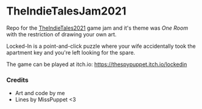 # TheIndieTalesJam2021
Repo for the [TheIndieTales2021](https://itch.io/jam/indie-tales-jam) game jam and it's theme was _*One Room*_ with the restriction of drawing your own art.

Locked-In is a point-and-click puzzle where your wife accidentally took the apartment key and you're left looking for the spare.
 
The game can be played at itch.io: https://thespypuppet.itch.io/lockedin

### Credits
- Art and code by me
- Lines by MissPuppet <3
